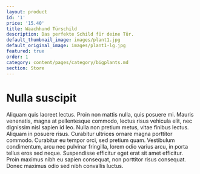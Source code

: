 ```yaml
---
layout: product
id: '1'
price: '15.40'
title: Waachhund Türschild
description: Das perfekte Schild für deine Tür.
default_thumbnail_image: images/plant1.jpg
default_original_image: images/plant1-lg.jpg
featured: true
order: 1
category: content/pages/category/bigplants.md
section: Store
---
```


# Nulla suscipit

Aliquam quis laoreet lectus. Proin non mattis nulla, quis posuere mi. Mauris venenatis, magna at pellentesque commodo, lectus risus vehicula elit, nec dignissim nisl sapien id leo. Nulla non pretium metus, vitae finibus lectus. Aliquam in posuere risus. Curabitur ultrices ornare magna porttitor commodo. Curabitur eu tempor orci, sed pretium quam. Vestibulum condimentum, arcu nec pulvinar fringilla, lorem odio varius arcu, in porta tellus eros sed neque. Suspendisse efficitur eget erat sit amet efficitur. Proin maximus nibh eu sapien consequat, non porttitor risus consequat. Donec maximus odio sed nibh convallis luctus.